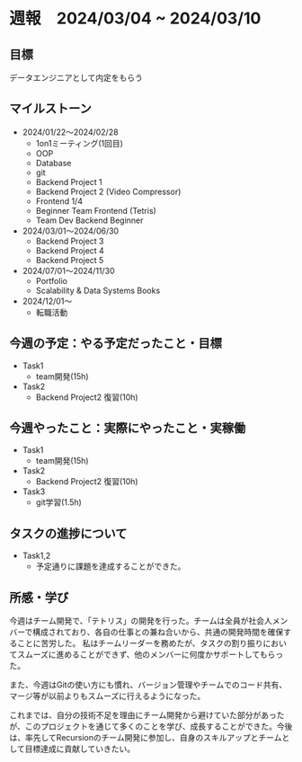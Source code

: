 # 週報　2024/03/04 ~ 2024/03/10

## 目標
データエンジニアとして内定をもらう

## マイルストーン
- 2024/01/22〜2024/02/28
    - 1on1ミーティング(1回目)
    - OOP
    - Database
    - git
    - Backend Project 1
    - Backend Project 2 (Video Compressor)
    - Frontend 1/4
    - Beginner Team Frontend (Tetris)
    - Team Dev Backend Beginner
- 2024/03/01〜2024/06/30
    - Backend Project 3
    - Backend Project 4
    - Backend Project 5 
- 2024/07/01〜2024/11/30
    - Portfolio
    - Scalability & Data Systems Books
- 2024/12/01〜
    - 転職活動

## 今週の予定：やる予定だったこと・目標
- Task1
    - team開発(15h)
- Task2
    - Backend Project2 復習(10h)

## 今週やったこと：実際にやったこと・実稼働
- Task1
    - team開発(15h)
- Task2
    - Backend Project2 復習(10h)
- Task3
    - git学習(1.5h)


## タスクの進捗について
- Task1,2
    - 予定通りに課題を達成することができた。
    
## 所感・学び
今週はチーム開発で、「テトリス」の開発を行った。チームは全員が社会人メンバーで構成されており、各自の仕事との兼ね合いから、共通の開発時間を確保することに苦労した。
私はチームリーダーを務めたが、タスクの割り振りにおいてスムーズに進めることができず、他のメンバーに何度かサポートしてもらった。

また、今週はGitの使い方にも慣れ、バージョン管理やチームでのコード共有、マージ等が以前よりもスムーズに行えるようになった。

これまでは、自分の技術不足を理由にチーム開発から避けていた部分があったが、このプロジェクトを通じて多くのことを学び、成長することができた。今後は、率先してRecursionのチーム開発に参加し、自身のスキルアップとチームとして目標達成に貢献していきたい。